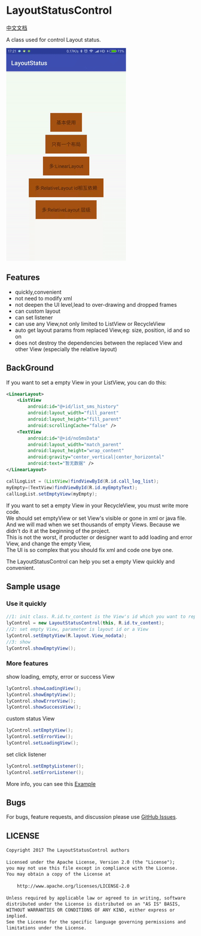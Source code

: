 # LayoutStatusControl

[中文文档](readme-ch.md)

A class used for control Layout status.

![demo](./demo.gif)

## Features

 * quickly,convenient
 * not need to modify xml
 * not deepen the UI level,lead to over-drawing and dropped frames
 * can custom layout
 * can set listener
 * can use any View,not only limited to ListView or RecycleView
 * auto get layout params from replaced View,eg: size, position, id and so on
 * does not destroy the dependencies between the replaced View and other View (especially the relative layout)

## BackGround
If you want to set a empty View in your ListView, you can do this:

```xml
<LinearLayout>
    <ListView
        android:id="@+id/list_sms_history"
        android:layout_width="fill_parent"
        android:layout_height="fill_parent"
        android:scrollingCache="false" />
    <TextView
        android:id="@+id/noSmsData"
        android:layout_width="match_parent"
        android:layout_height="wrap_content"
        android:gravity="center_vertical|center_horizontal"
        android:text="暂无数据" />
</LinearLayout>
```

```java
callLogList = (ListView)findViewById(R.id.call_log_list);
myEmpty=(TextView)findViewById(R.id.myEmptyText);
callLogList.setEmptyView(myEmpty);
```

If you want to set a empty View in your RecycleView, you must write more code.<br>
We should set emptyView or set View's visible or gone in xml or java file.<br>
And we will mad when we set thousands of empty Views. Because we didn't do it at the beginning of the project.<br>
This is not the worst, if producter or designer want to add loading and error View, and change the empty View,<br>
The UI is so complex that you should fix xml and code one bye one.

The LayoutStatusControl can help you set a empty View quickly and convenient.

## Sample usage

### Use it quickly

```java
//1: init class. R.id.tv_content is the View's id which you want to replace
lyControl = new LayoutStatusControl(this, R.id.tv_content);
//2: set empty View, parameter is layout id or a View
lyControl.setEmptyView(R.layout.View_nodata);
//3: show
lyControl.showEmptyView();
```

### More features

show loading, empty, error or success View

```java
lyControl.showLoadingView();
lyControl.showEmptyView();
lyControl.showErrorView();
lyControl.showSuccessView();
```

custom status View

```java
lyControl.setEmptyView();
lyControl.setErrorView();
lyControl.setLoadingView();
```

set click listener

```java
lyControl.setEmptyListener();
lyControl.setErrorListener();
```

More info, you can see this [Example](./app/src/main/java/com/siyehua/layoutstatus/Main1Activity.java)

## Bugs
For bugs, feature requests, and discussion please use [GitHub Issues](https://github.com/siyehua/LayoutStatus/issues).

## LICENSE
```
Copyright 2017 The LayoutStatusControl authors

Licensed under the Apache License, Version 2.0 (the "License");
you may not use this file except in compliance with the License.
You may obtain a copy of the License at

    http://www.apache.org/licenses/LICENSE-2.0

Unless required by applicable law or agreed to in writing, software
distributed under the License is distributed on an "AS IS" BASIS,
WITHOUT WARRANTIES OR CONDITIONS OF ANY KIND, either express or implied.
See the License for the specific language governing permissions and
limitations under the License.
```